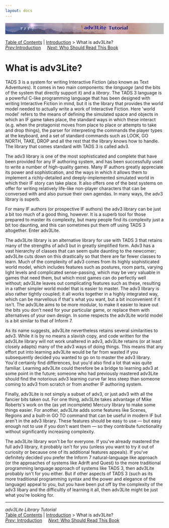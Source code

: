```yaml
---
layout: docs
---
```

<div class="topbar">

<img src="topbar.jpg" data-border="0" />

</div>

<div class="nav">

<a href="toc.html" class="nav">Table of Contents</a> \|
<a href="intro.html" class="nav">Introduction</a> \> What is adv3Lite?  
<span class="navnp"><a href="intro.html" class="nav"><em>Prev:</em>Introduction</a>
   
<a href="whoshouldread.html" class="nav"><em>Next:</em> Who Should Read
This Book</a>     </span>

</div>

<div class="main">

# What is adv3Lite?

TADS 3 is a system for writing Interactive Fiction (also known as Text
Adventures). It comes in two main components: the *language* (and the
bits of the system that directly support it) and a *library*. The TADS 3
language is a powerful C-like programming language that has been
designed with writing Interactive Fiction in mind, but it is the library
that provides the world model needed to actually write a work of
Interactive Fiction. Here 'world model' refers to the means of defining
the simulated space and objects in which an IF game takes place, the
standard ways in which these interact (e.g. when the protagonist moves
from place to place or attempts to take and drop things), the parser for
interpreting the commands the player types at the keyboard, and a set of
standard commands such as LOOK, GO NORTH, TAKE, DROP and all the rest
that the library knows how to handle. The library that comes standard
with TADS 3 is called adv3.

The adv3 library is one of the most sophisticated and complete that have
been provided for any IF authoring system, and has been successfully
used to write a number of high-quality games. Many IF authors greatly
appreciate its power and sophistication, and the ways in which it allows
them to implement a richly-detailed and deeply-implemented simulated
world in which their IF story can take place. It also offers one of the
best systems on offer for writing relatively life-like non-player
characters that can be conversed with and also pursue their own agendas.
In many ways, the adv3 library is superb.

For many IF authors (or prospective IF authors) the adv3 library can be
just a bit too much of a good thing, however. It is a superb tool for
those prepared to master its complexity, but many people find its
complexity just a bit too daunting, and this can sometimes put them off
using TADS 3 altogether. Enter adv3Lite.

The adv3Lite library is an alternative library for use with TADS 3 that
retains many of the strengths of adv3 but in greatly simplified form.
Adv3 has a vast hierarchy of classes that can seem quite daunting to the
newcomer; adv3Lite cuts down on this drastically so that there are far
fewer classes to learn. Much of the complexity of adv3 comes from its
highly sophisticated world model, which includes features such as
postures, room parts, varying light levels and complicated
sense-passing, which may be very valuable in games that need them, but
which most games can do perfectly well without; adv3Lite leaves out
complicating features such as these, resulting in a rather simpler world
model that is easier to master. The adv3 library is also rather tightly
coupled; it all works together in a highly integrated way, which can be
marvellous if that's what you want, but a bit inconvenient if it isn't.
The adv3Lite aims to be more modular, to make it easier to leave out the
bits you don't need for your particular game, or replace them with
alternatives of your own design. In some respects the adv3Lite world
model is a bit similar to that of Inform 7.

As its name suggests, adv3Lite nevertheless retains several similarities
to adv3. While it is by no means a slavish copy, and code written for
the adv3Lite library will not work unaltered in adv3, adv3Lite retains
(or at least closely adapts) many of the adv3 ways of doing things. This
means that any effort put into learning adv3Lite would be far from
wasted if you subsequently decided you wanted to go on to master the
adv3 library. You'd certainly find differences, but you'd also find a
lot that was quite familiar. Learning adv3Lite could therefore be a
bridge to learning adv3 at some point in the future; someone who had
previously mastered adv3Lite should find the notorious adv3 learning
curve far less steep than someone coming to adv3 from scratch or from
another IF authoring system.

Finally, adv3Lite is not simply a subset of adv3, or just adv3 with all
the fancier bits taken out. For one thing, adv3Lite takes advantage of
Mike Roberts's work on the (as yet incomplete) Mercury library to make
some things easier. For another, adv3Lite adds some features like
Scenes, Regions and a built-in GO TO command that can be useful in
modern IF but aren't in the adv3 library. These features should be easy
to use — but easy enough not to use if you don't want them — so they
contribute functionality without significantly increasing complexity.

The adv3Lite library won't be for everyone. If you've already mastered
the full adv3 library, it probably isn't for you (unless you want to try
it out of curiosity or because one of its additional features appeals).
If you've definitely decided you prefer the Inform 7 natural-language
like approach (or the approaches of systems like Adrift and Quest) to
the more traditional programming language approach of systems like TADS
3, then adv3Lite probably isn't for you either. But if other aspects of
TADS 3 (such as its more traditional programming syntax and the power
and elegance of the language) appeal to you, but you have been put off
by the complexity of the adv3 libary and the difficultly of learning it
all, then adv3Lite might be just what you're looking for.

</div>

------------------------------------------------------------------------

<div class="navb">

*adv3Lite Library Tutorial*  
<a href="toc.html" class="nav">Table of Contents</a> \|
<a href="intro.html" class="nav">Introduction</a> \> What is adv3Lite?  
<span class="navnp"><a href="intro.html" class="nav"><em>Prev:</em> Introduction</a>
   
<a href="whoshouldread.html" class="nav"><em>Next:</em> Who Should Read
This Book</a>     </span>

</div>

